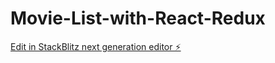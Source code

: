 # Movie-List-with-React-Redux

[Edit in StackBlitz next generation editor ⚡️](https://stackblitz.com/~/github.com/sejda1/Movie-List-with-React-Redux)